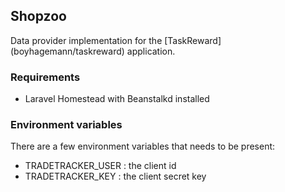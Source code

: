 ## Shopzoo
Data provider implementation for the [TaskReward] (boyhagemann/taskreward) application.

### Requirements
- Laravel Homestead with Beanstalkd installed

### Environment variables
There are a few environment variables that needs to be present:
* TRADETRACKER_USER : the client id
* TRADETRACKER_KEY  : the client secret key


